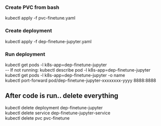 ### Create PVC from bash
kubectl apply -f pvc-finetune.yaml
### Create deployment 
kubectl apply -f dep-finetune-jupyter.yaml
### Run deployment
kubectl get pods -l k8s-app=dep-finetune-jupyter <br>
-- If not running: kubectl describe pod -l k8s-app=dep-finetune-jupyter <br>
kubectl get pods -l k8s-app=dep-finetune-jupyter -o name <br>
kubectl port-forward pod/dep-finetune-jupyter-xxxxxxxx-yyyy 8888:8888 <br>


## After code is run.. delete everything
kubectl delete deployment dep-finetune-jupyter <br>
kubectl delete service dep-finetune-jupyter-service <br>
kubectl delete pvc pvc-finetune <br>

